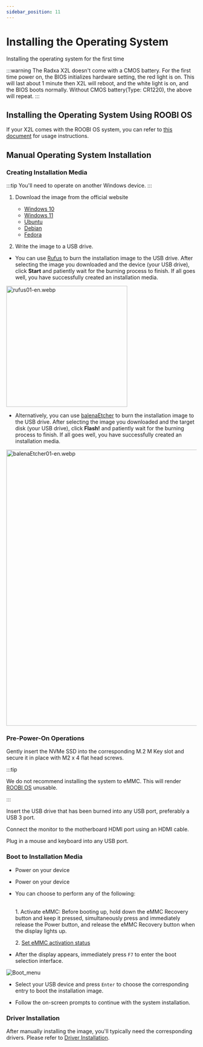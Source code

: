 ```yaml
---
sidebar_position: 11
---
```


# Installing the Operating System

Installing the operating system for the first time

:::warning
The Radxa X2L doesn't come with a CMOS battery. For the first time power on, the BIOS initializes hardware setting, the red light is on. This will last about 1 minute then X2L will reboot, and the white light is on, and the BIOS boots normally. Without CMOS battery(Type: CR1220), the above will repeat.
:::

## Installing the Operating System Using ROOBI OS

If your X2L comes with the ROOBI OS system, you can refer to [this document](../../../roobi) for usage instructions.

## Manual Operating System Installation

### Creating Installation Media

:::tip
You'll need to operate on another Windows device.
:::

1. Download the image from the official website

   - [Windows 10](https://www.microsoft.com/software-download/windows10)
   - [Windows 11](https://www.microsoft.com/software-download/windows11)
   - [Ubuntu](https://ubuntu.com/download)
   - [Debian](https://www.debian.org/download)
   - [Fedora](https://fedoraproject.org/workstation/download)

2. Write the image to a USB drive.

- You can use [Rufus](https://rufus.ie/) to burn the installation image to the USB drive. After selecting the image you downloaded and the device (your USB drive), click **Start** and patiently wait for the burning process to finish. If all goes well, you have successfully created an installation media.

<img alt="rufus01-en.webp" src="../../../img/x/x2l/rufus01-en.webp" width="320"/>

- Alternatively, you can use [balenaEtcher](https://etcher.balena.io/#download-etcher) to burn the installation image to the USB drive. After selecting the image you downloaded and the target disk (your USB drive), click **Flash!** and patiently wait for the burning process to finish. If all goes well, you have successfully created an installation media.

<img alt="balenaEtcher01-en.webp" src="../../../img/x/x2l/balenaEtcher01-en.webp" width="730"/>

### Pre-Power-On Operations

<Tabs  groupId="to" queryString>
<TabItem value="nvme" label="Install to NVMe" default>
Gently insert the NVMe SSD into the corresponding M.2 M Key slot and secure it in place with M2 x 4 flat head screws.
</TabItem>
<TabItem value="emmc" label="Install to eMMC">

:::tip

We do not recommend installing the system to eMMC. This will render [ROOBI OS](../../roobi) unusable.

:::

</TabItem>
</Tabs>

Insert the USB drive that has been burned into any USB port, preferably a USB 3 port.

Connect the monitor to the motherboard HDMI port using an HDMI cable.

Plug in a mouse and keyboard into any USB port.

### Boot to Installation Media

<Tabs  groupId="to" queryString>
<TabItem value="nvme" label="Install to NVMe" default>
<ul>
<li>Power on your device</li>
</ul>
</TabItem>
<TabItem value="emmc" label="Install to eMMC">

<ul>
<p><li>Power on your device</li> </p>

<li>You can choose to perform any of the following:</li>
<br/>
<p>1. Activate eMMC: Before booting up, hold down the <InlineSuccess>eMMC Recovery button</InlineSuccess> and keep it pressed, simultaneously press and immediately release the <InlineSuccess>Power button</InlineSuccess>, and release the <InlineSuccess>eMMC Recovery button</InlineSuccess> when the display lights up.</p>
<p>2. <a href="../bios/emmc-availability">Set eMMC activation status</a></p>
</ul>

</TabItem>
</Tabs>

- After the display appears, immediately press `F7` to enter the boot selection interface.

![Boot_menu](/img/roobi/boot_menu.webp)

- Select your USB device and press `Enter` to choose the corresponding entry to boot the installation image.

- Follow the on-screen prompts to continue with the system installation.

### Driver Installation

After manually installing the image, you'll typically need the corresponding drivers. Please refer to [Driver Installation](../driver).
